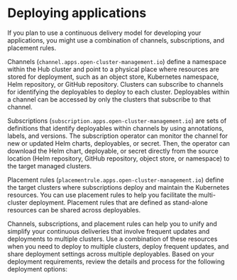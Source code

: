 # Deploying applications

If you plan to use a continuous delivery model for developing your applications, you might use a combination of channels, subscriptions, and placement rules.

Channels (`channel.apps.open-cluster-management.io`) define a namespace within the Hub cluster and point to a physical place where resources are stored for deployment, such as an object store, Kubernetes namespace, Helm repository, or GitHub repository. Clusters can subscribe to channels for identifying the deployables to deploy to each cluster. Deployables within a channel can be accessed by only the clusters that subscribe to that channel.

Subscriptions (`subscription.apps.open-cluster-management.io`) are sets of definitions that identify deployables within channels by using annotations, labels, and versions. The subscription operator can monitor the channel for new or updated Helm charts, deployables, or secret. Then, the operator can download the Helm chart, deployable, or secret directly from the source location (Helm repository, GitHub repository, object store, or namespace) to the target managed clusters.

Placement rules (`placementrule.apps.open-cluster-management.io`) define the target clusters where subscriptions deploy and maintain the Kubernetes resources. You can use placement rules to help you facilitate the multi-cluster deployment. Placement rules that are defined as stand-alone resources can be shared across deployables.

Channels, subscriptions, and placement rules can help you to unify and simplify your continuous deliveries that involve frequent updates and deployments to multiple clusters. Use a combination of these resources when you need to deploy to multiple clusters, deploy frequent updates, and share deployment settings across multiple deployables.
Based on your deployment requirements, review the details and process for the following deployment options:

<!--See [Deploying by using channels, subscriptions, and placement rules](deploying.md) to learn to set up and use channels, subscriptions, and placement rules for deployments.-->
